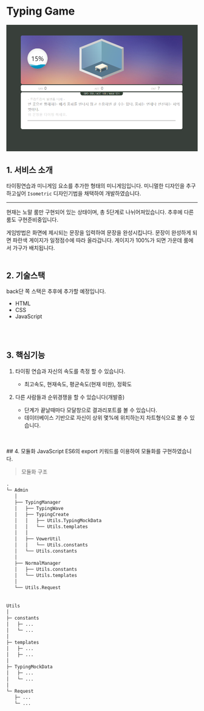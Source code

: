# Typing Game 

![캡처](/md_assets/mainScreenShot.png)

## 1. 서비스 소개
타이핑연습과 미니게임 요소를 추가한 형태의 미니게임입니다.
미니멀한 디자인을 추구하고싶어 `Isometric` 디자인기법을 채택하여 개발하였습니다.
___
현재는 노말 룸만 구현되어 있는 상태이며, 총 5단계로 나뉘어져있습니다.
추후에 다른 룸도 구현준비중입니다.

게임방법은 화면에 제시되는 문장을 입력하여 문장을 완성시킵니다.
문장이 완성하게 되면 파란색 게이지가 일정점수에 따라 올라갑니다.
게이지가 100%가 되면 가운데 룸에서 가구가 배치됩니다.
<br><br>

## 2. 기술스택
back단 쪽 스택은 추후에 추가할 예정입니다.
* HTML
* CSS
* JavaScript


<br><br>
## 3. 핵심기능
1. 타이핑 연습과 자신의 속도를 측정 할 수 있습니다.
	* 최고속도, 현재속도, 평균속도(현재 미완), 정확도

2. 다른 사람들과 순위경쟁을 할 수 있습니다(개발중)
	* 단계가 끝날때마다 모달창으로 결과리포트를 볼 수 있습니다.
	* 데이터베이스 기반으로 자신이 상위 몇%에 위치하는지 차트형식으로 볼 수 있습니다.


<br>
<br>
## 4. 모듈화
JavaScript ES6의 export 키워드를 이용하여 모듈화를 구현하였습니다.

> 모듈화 구조
```
.
└─ Admin
   │
   ├── TypingManager  
   │   ├── TypingWave
   │   ├── TypingCreate
   │   │   ├── Utils.TypingMockData
   │   │   └── Utils.templates
   │   │
   │   ├── VowerUtil 
   │   │   └── Utils.constants
   │   └── Utils.constants
   │
   ├── NormalManager
   │   ├── Utils.constants
   │   └── Utils.templates
   │
   └── Utils.Request


Utils
│
├─ constants
│   ├─ ... 
│   └─ ...
│   
├─ templates
│   ├─ ... 
│   ├─ ...
│
├─ TypingMockData
│   ├─ ... 
│   └─ ...
│
└─ Request
   ├─ ... 
   └─ ...
   
```

